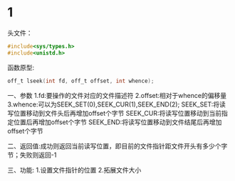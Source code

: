 # 1
头文件：
```c
#include<sys/types.h>
#include<unistd.h>
```
函数原型:
```c
off_t lseek(int fd, off_t offset, int whence);
```
一、参数
1.fd:要操作的文件对应的文件描述符
2.offset:相对于whence的偏移量
3.whence:可以为SEEK_SET(0),SEEK_CUR(1),SEEK_END(2);
SEEK_SET:将读写位置移动到文件头后再增加offset个字节
SEEK_CUR:将读写位置移动到当前指定位置后再增加offset个字节
SEEK_END:将读写位置移动到文件结尾后再增加offset个字节

二、返回值:成功则返回当前读写位置，即目前的文件指针距文件开头有多少个字节；失败则返回-1

三、功能:
1.设置文件指针的位置
2.拓展文件大小
